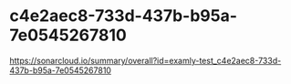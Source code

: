 # c4e2aec8-733d-437b-b95a-7e0545267810
https://sonarcloud.io/summary/overall?id=examly-test_c4e2aec8-733d-437b-b95a-7e0545267810
